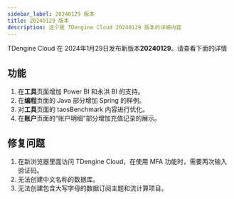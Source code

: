```yaml
---
sidebar_label: 20240129 版本
title: 20240129 版本
description: 这个是 TDengine Cloud 20240129 版本的详细内容
---
```


TDengine Cloud 在 2024年1月29日发布新版本**20240129**。请查看下面的详情

## 功能

1. 在**工具**页面增加 Power BI 和永洪 BI 的支持。
2. 在**编程**页面的 Java 部分增加 Spring 的样例。
3. 对**工具**页面的 taosBenchmark 内容进行优化。
4. 在**账户**页面的“账户明细”部分增加充值记录的展示。

## 修复问题

1. 在新浏览器里面访问 TDengine Cloud，在使用 MFA 功能时，需要两次输入验证码。
2. 无法创建中文名称的数据库。
3. 无法创建包含大写字母的数据订阅主题和流计算项目。
